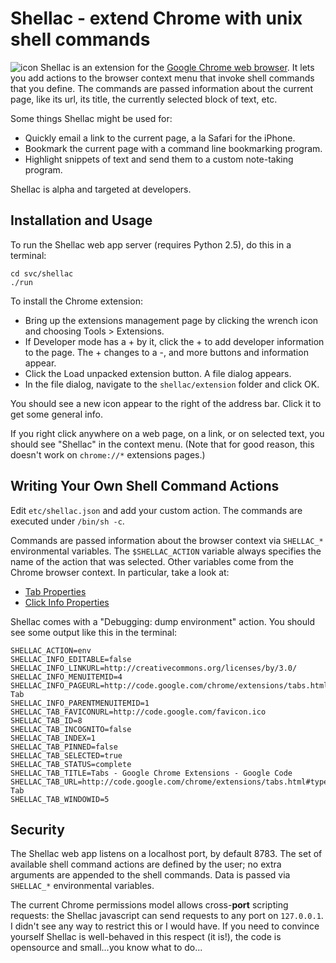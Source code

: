 # Shellac - extend Chrome with unix shell commands #

![icon](./shellac/raw/master/extension/icon-64x64.png) Shellac is an extension for the [Google Chrome web browser](http://www.google.com/chrome). It lets you add actions to the browser context menu that invoke shell commands that you define. The commands are passed information about the current page, like its url, its title, the currently selected block of text, etc.

Some things Shellac might be used for:

* Quickly email a link to the current page, a la Safari for the iPhone.
* Bookmark the current page with a command line bookmarking program.
* Highlight snippets of text and send them to a custom note-taking program.

Shellac is alpha and targeted at developers.

## Installation and Usage ##

To run the Shellac web app server (requires Python 2.5), do this in a terminal:

    cd svc/shellac
    ./run

To install the Chrome extension:

* Bring up the extensions management page by clicking the wrench icon and choosing Tools &gt; Extensions.
* If Developer mode has a + by it, click the + to add developer information to the page. The + changes to a -, and more buttons and information appear.
* Click the Load unpacked extension button. A file dialog appears.
* In the file dialog, navigate to the `shellac/extension` folder and click OK.

You should see a new icon appear to the right of the address bar. Click it to get some general info.

If you right click anywhere on a web page, on a link, or on selected text, you should see "Shellac" in the context menu. (Note that for good reason, this doesn't work on `chrome://*` extensions pages.)

## Writing Your Own Shell Command Actions ##

Edit `etc/shellac.json` and add your custom action. The commands are executed under `/bin/sh -c`.

Commands are passed information about the browser context via `SHELLAC_*` environmental variables. The `$SHELLAC_ACTION` variable always specifies the name of the action that was selected. Other variables come from the Chrome browser context. In particular, take a look at:

* [Tab Properties](http://code.google.com/chrome/extensions/tabs.html#type-Tab)
* [Click Info Properties](http://code.google.com/chrome/extensions/contextMenus.html#type-OnClickData)

Shellac comes with a "Debugging: dump environment" action. You should see some output like this in the terminal:

    SHELLAC_ACTION=env
    SHELLAC_INFO_EDITABLE=false
    SHELLAC_INFO_LINKURL=http://creativecommons.org/licenses/by/3.0/
    SHELLAC_INFO_MENUITEMID=4
    SHELLAC_INFO_PAGEURL=http://code.google.com/chrome/extensions/tabs.html#type-Tab
    SHELLAC_INFO_PARENTMENUITEMID=1
    SHELLAC_TAB_FAVICONURL=http://code.google.com/favicon.ico
    SHELLAC_TAB_ID=8
    SHELLAC_TAB_INCOGNITO=false
    SHELLAC_TAB_INDEX=1
    SHELLAC_TAB_PINNED=false
    SHELLAC_TAB_SELECTED=true
    SHELLAC_TAB_STATUS=complete
    SHELLAC_TAB_TITLE=Tabs - Google Chrome Extensions - Google Code
    SHELLAC_TAB_URL=http://code.google.com/chrome/extensions/tabs.html#type-Tab
    SHELLAC_TAB_WINDOWID=5

## Security ##

The Shellac web app listens on a localhost port, by default 8783. The set of available shell command actions are defined by the user; no extra arguments are appended to the shell commands. Data is passed via `SHELLAC_*` environmental variables.

The current Chrome permissions model allows cross-**port** scripting requests: the Shellac javascript can send requests to any port on `127.0.0.1`. I didn't see any way to restrict this or I would have. If you need to convince yourself Shellac is well-behaved in this respect (it is!), the code is opensource and small...you know what to do...

